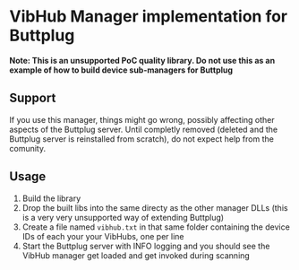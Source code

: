 # VibHub Manager implementation for Buttplug

**Note: This is an unsupported PoC quality library. Do not use this as an example of how to build device sub-managers for Buttplug**

## Support

If you use this manager, things might go wrong, possibly affecting other aspects of the Buttplug server.
Until completly removed (deleted and the Buttplug server is reinstalled from scratch), do not expect help from the comunity.

## Usage

1. Build the library
2. Drop the built libs into the same directy as the other manager DLLs (this is a very very unsupported way of extending Buttplug)
3. Create a file named `vibhub.txt` in that same folder containing the device IDs of each your your VibHubs, one per line
4. Start the Buttplug server with INFO logging and you should see the VibHub manager get loaded and get invoked during scanning
